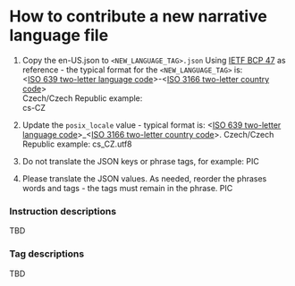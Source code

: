# How to contribute a new narrative language file

1. Copy the en-US.json to `<NEW_LANGUAGE_TAG>.json`
Using [IETF BCP 47](https://tools.ietf.org/html/bcp47) as reference - the typical format for the `<NEW_LANGUAGE_TAG>` is:  
        <[ISO 639 two-letter language code](TBD)>-<[ISO 3166 two-letter country code](TBD)>  
Czech/Czech Republic example:  
        cs-CZ

2. Update the `posix_locale` value - typical format is:
    <[ISO 639 two-letter language code](TBD)>_<[ISO 3166 two-letter country code](TBD)>.<character encoding>
Czech/Czech Republic example:
    cs_CZ.utf8

3. Do not translate the JSON keys or phrase tags, for example:
PIC

4. Please translate the JSON values. As needed, reorder the phrases words and tags - the tags must remain in the phrase.
PIC

### Instruction descriptions
TBD

### Tag descriptions
TBD

